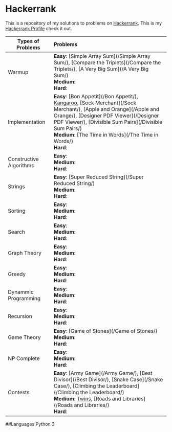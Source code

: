 # Hackerrank
This is a repository of my solutions to problems on [Hackerrank](https://www.hackerrank.com/).
This is my [Hackerrank Profile](https://www.hackerrank.com/mariofidalgo) check it out.

| Types of Problems        | Problems           
| ------------- |:-------------|
| Warmup                  | **Easy**: [Simple Array Sum](/Simple Array Sum/), [Compare the Triplets](/Compare the Triplets/), [A Very Big Sum](/A Very Big Sum/)<br> **Medium**:<br> **Hard**:
| Implementation          | **Easy**: [Bon Appetit](/Bon Appetit/), [Kangaroo](/Kangaroo/), [Sock Merchant](/Sock Merchant/), [Apple and Orange](/Apple and Orange/), [Designer PDF Viewer](/Designer PDF Viewer/), [Divisible Sum Pairs](/Divisible Sum Pairs/)<br> **Medium**: [The Time in Words](/The Time in Words/)<br> **Hard**:
| Constructive Algorithms | **Easy**:<br> **Medium**:<br> **Hard**:
| Strings                 | **Easy**: [Super Reduced String](/Super Reduced String/)<br> **Medium**:<br> **Hard**:      
| Sorting                 | **Easy**:<br> **Medium**:<br> **Hard**:    
| Search                  | **Easy**:<br> **Medium**:<br> **Hard**:      
| Graph Theory            | **Easy**:<br> **Medium**:<br> **Hard**:     
| Greedy                  | **Easy**:<br> **Medium**:<br> **Hard**:   
| Dynammic Programming    | **Easy**:<br> **Medium**:<br> **Hard**:     
| Recursion               | **Easy**:<br> **Medium**:<br> **Hard**:      
| Game Theory             |  **Easy**: [Game of Stones](/Game of Stones/)<br> **Medium**:<br> **Hard**:  
| NP Complete             | **Easy**:<br> **Medium**:<br> **Hard**:     
| Contests                | **Easy**: [Army Game](/Army Game/), [Best Divisor](/Best Divisor/), [Snake Case](/Snake Case/), [Climbing the Leaderboard](/Climbing the Leaderboard/)<br> **Medium**: [Twins](/Twins/), [Roads and Libraries](/Roads and Libraries/)<br> **Hard**:

##Languages
Python 3
